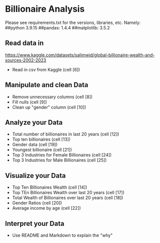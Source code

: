# Billionaire Analysis
Please see requirements.txt for the versions, libraries, etc.
Namely:
##python 3.9.15
##pandas: 1.4.4
##matplotlib: 3.5.2

## Read data in
https://www.kaggle.com/datasets/salimwid/global-billionaire-wealth-and-sources-2002-2023
* Read in csv from Kaggle (cell [6])


## Manipulate and clean Data
* Remove unnecessary columns (cell [8])
* Fill nulls (cell [9])
* Clean up "gender" column (cell [10])


## Analyze your Data
* Total number of billionaires in last 20 years (cell [12])
* Top ten billionaires (cell [13])
* Gender data (cell [19])
* Youngest billionaire (cell [21])
* Top 3 Industries for Female Billionaires (cell [24])
* Top 3 Industries for Male Billionaires (cell [25])


## Visualize your Data
* Top Ten BIllionaires Wealth (cell [14])
* Top TEn Billionaires Wealth over last 20 years (cell [17])
* Total Wealth of Billionaires over last 20 years (cell [18])
* Gender Ratios (cell [20])
* Average income by age (cell [22])


## Interpret your Data
* Use README and Markdown to explain the "why"
